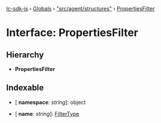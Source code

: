 [lc-sdk-js](../README.md) › [Globals](../globals.md) › ["src/agent/structures"](../modules/_src_agent_structures_.md) › [PropertiesFilter](_src_agent_structures_.propertiesfilter.md)

# Interface: PropertiesFilter

## Hierarchy

* **PropertiesFilter**

## Indexable

* \[ **namespace**: *string*\]: object

* \[ **name**: *string*\]: [FilterType](_src_agent_structures_.filtertype.md)
